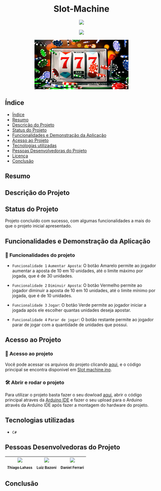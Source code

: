 <h1 align="center"> Slot-Machine </h1>
<p align="center">
<img src="http://img.shields.io/static/v1?label=VERSAO&message=v0.0.0&color=blue&style=for-the-badge"/>
</p>
<p align="center">
<img src="http://img.shields.io/static/v1?label=code_quality&message=C-Sharp&color=GREEN&style=for-the-badge"/>
</p>

<div align="center">

![jackpot](https://github.com/ThiagoLahass/Slot-Machine/blob/main/images.jpg)

  </div>

## Índice 

* [Índice](#índice)
* [Resumo](#resumo)
* [Descrição do Projeto](#descrição-do-projeto)
* [Status do Projeto](#status-do-projeto)
* [Funcionalidades e Demonstração da Aplicação](#funcionalidades-e-demonstração-da-aplicação)
* [Acesso ao Projeto](#acesso-ao-projeto)
* [Tecnologias utilizadas](#tecnologias-utilizadas)
* [Pessoas Desenvolvedoras do Projeto](#pessoas-desenvolvedoras-do-projeto)
* [Licença](#licença)
* [Conclusão](#conclusão)

## Resumo

## Descrição do Projeto

## Status do Projeto
  Projeto concluído com sucesso, com algumas funcionalidades a mais do que o projeto inicial apresentado.

## Funcionalidades e Demonstração da Aplicação
### :hammer: Funcionalidades do projeto

- `Funcionalidade 1` `Aumentar Aposta`:   O botão Amarelo permite ao jogador aumentar a aposta de 10 em 10 unidades, até o limite máximo por jogada, que é de 30 unidades.
 
- `Funcionalidade 2` `Diminuir Aposta`:   O botão Vermelho permite ao jogador diminuir a aposta de 10 em 10 unidades, até o limite mínimo por jogada, que é de 10 unidades.
 
- `Funcionalidade 3` `Jogar`:             O botão Verde permite ao jogador iniciar a jogada após ele escolher quantas unidades deseja apostar.

- `Funcionalidade 4` `Parar de jogar`:    O botão restante permite ao jogador parar de jogar com a quantidade de unidades que possui.

## Acesso ao Projeto
### 📁 Acesso ao projeto
 Você pode acessar os arquivos do projeto clicando [aqui](https://github.com/ThiagoLahass/Slot-Machine.git), e o código principal se encontra disponivel em [Slot machine.ino](https://github.com/ThiagoLahass/Slot-Machine/blob/main/Slot%20Machine.ino).

### 🛠️ Abrir e rodar o projeto

Para utilizar o projeto basta fazer o seu dowload [aqui](https://github.com/ThiagoLahass/Slot-Machine.git), abrir o código principal atraves da [Arduino IDE](https://www.arduino.cc/en/software) e fazer o seu upload para o Arduino através da Arduino IDE após fazer a montagem do hardware do projeto.

## Tecnologias utilizadas

- ``C#``

## Pessoas Desenvolvedoras do Projeto

| [<img src="https://avatars.githubusercontent.com/u/91209141?s=400&u=a6853a4dc0b54f8347d0b85f4a0b56c725dc1b3a&v=4" width=115><br><sub>Thiago Lahass</sub>](https://github.com/ThiagoLahass) | <img src="https://user-images.githubusercontent.com/91209141/158442505-09560fe5-5c19-4fa0-9b4a-9a45edb1507a.jpg" width=115><br><sub>Luiz Bazoni</sub> | <img src="https://user-images.githubusercontent.com/91209141/158442548-22e4ecff-242a-4841-819c-e7ffa72a0543.jpg" width=115><br><sub>Daniel Ferrari</sub> |
| :---: | :---: | :---: |

## Conclusão
